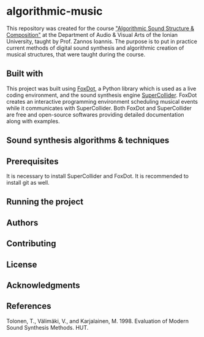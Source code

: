 # algorithmic-music

This repository was created for the course ["Algorithmic Sound Structure & Composition"](https://avarts.ionio.gr/en/studies/undergraduate/courses-descriptions/aud821/) at the Department of Audio & Visual Arts of the Ionian University, taught by Prof. Zannos Ioannis. The purpose is to put in practice current methods of digital sound synthesis and algorithmic creation of musical structures, that were taught during the course.

## Built with

This project was built using [FoxDot](https://foxdot.org/), a Python library which is used as a live coding environment, and the sound synthesis engine [SuperCollider](https://supercollider.github.io/). FoxDot creates an interactive programming environment scheduling musical events while it communicates with SuperCollider. Both FoxDot and SuperCollider are free and open-source softwares providing detailed documentation along with examples.

## Sound synthesis algorithms & techniques

## Prerequisites

It is necessary to install SuperCollider and FoxDot. It is recommended to install git as well.

## Running the project

## Authors

## Contributing

## License

## Acknowledgments

## References
Tolonen, T., Välimäki, V., and Karjalainen, M. 1998. Evaluation of Modern Sound Synthesis Methods. HUT.
